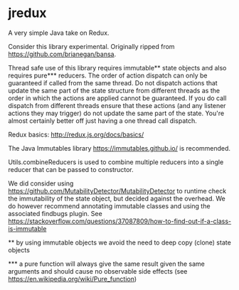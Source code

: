 # jredux

A very simple Java take on Redux.

Consider this library experimental.  Originally ripped from https://github.com/brianegan/bansa.

Thread safe use of this library requires immutable** state objects and also requires pure*** reducers.  The order of action
dispatch can only be guaranteed if called from the same thread.  Do not dispatch actions that update the
same part of the state structure from different threads as the order in which the actions are applied cannot be guaranteed.
If you do call dispatch from different threads ensure that these actions (and any listener actions they may trigger) do
not update the same part of the state.  You're almost certainly better off just having a one thread call dispatch.

Redux basics: http://redux.js.org/docs/basics/

The Java Immutables library https://immutables.github.io/ is recommended.

Utils.combineReducers is used to combine multiple reducers into a single reducer that can be passed to constructor.

We did consider using https://github.com/MutabilityDetector/MutabilityDetector to runtime check the immutability
of the state object, but decided against the overhead.  We do however recommend annotating immutable classes and
using the associated findbugs plugin.  See https://stackoverflow.com/questions/37087809/how-to-find-out-if-a-class-is-immutable

** by using immutable objects we avoid the need to deep copy (clone) state objects

*** a pure function will always give the same result given the same arguments and should cause no observable side effects (see https://en.wikipedia.org/wiki/Pure_function)
